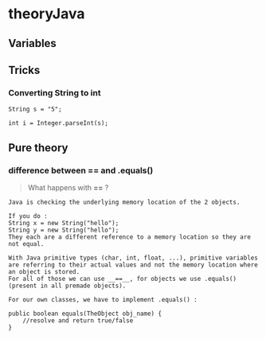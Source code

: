 # theoryJava

## Variables

## Tricks

### Converting String to int

```
String s = "5";

int i = Integer.parseInt(s);
```


## Pure theory

### difference between == and .equals()

> What happens with __==__ ?

```
Java is checking the underlying memory location of the 2 objects.

If you do :
String x = new String("hello");
String y = new String("hello");
They each are a different reference to a memory location so they are not equal.

With Java primitive types (char, int, float, ...), primitive variables are referring to their actual values and not the memory location where an object is stored.
For all of those we can use __==__, for objects we use .equals() (present in all premade objects).

For our own classes, we have to implement .equals() :

public boolean equals(TheObject obj_name) {
    //resolve and return true/false
}
```

